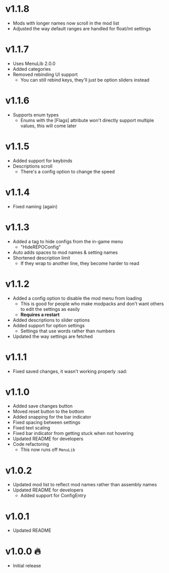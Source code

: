 # v1.1.8
- Mods with longer names now scroll in the mod list
- Adjusted the way default ranges are handled for float/int settings

# v1.1.7
- Uses MenuLib 2.0.0
- Added categories
- Removed rebinding UI support
  - You can still rebind keys, they'll just be option sliders instead

# v1.1.6
- Supports enum types
  - Enums with the [Flags] attribute won't directly support multiple values, this will come later

# v1.1.5
- Added support for keybinds
- Descriptions scroll
  - There's a config option to change the speed

# v1.1.4
- Fixed naming (again)

# v1.1.3
- Added a tag to hide configs from the in-game menu
  - "HideREPOConfig"
- Auto adds spaces to mod names & setting names
- Shortened description limit
  - If they wrap to another line, they become harder to read

# v1.1.2
- Added a config option to disable the mod menu from loading
  - This is good for people who make modpacks and don't want others to edit the settings as easily
  - **Requires a restart**
- Added descriptions to slider options
- Added support for option settings
  - Settings that use words rather than numbers
- Updated the way settings are fetched

# v1.1.1
- Fixed saved changes, it wasn't working properly :sad:

# v1.1.0
- Added save changes button
- Moved reset button to the bottom
- Added snapping for the bar indicator
- Fixed spacing between settings
- Fixed text scaling
- Fixed bar indicator from getting stuck when not hovering
- Updated README for developers
- Code refactoring
  - This now runs off `MenuLib`

# v1.0.2
- Updated mod list to reflect mod names rather than assembly names
- Updated README for developers
  - Added support for ConfigEntry<float>

# v1.0.1
- Updated README

# v1.0.0 🔥
- Initial release